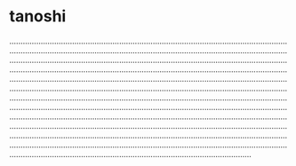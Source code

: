# tanoshi
............................................................................................................................................................................................................................................................................................................................................................................................................................................................................................................................................................................................................................................................................................................................................................................................................................................................................................................................................................................................................................................................................................................................................................................................................................................................................................................................................................................................................................................................................................................................................................................................................................................................